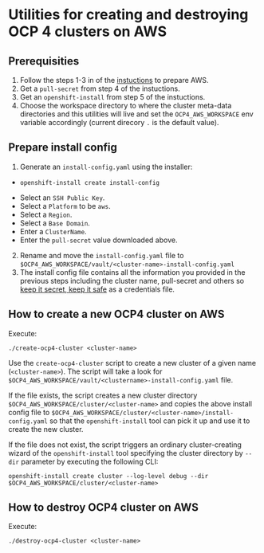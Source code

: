 # Utilities for creating and destroying OCP 4 clusters on AWS

## Prerequisities

1. Follow the steps 1-3 in of the [instuctions](https://cloud.openshift.com/clusters/install) to prepare AWS.
2. Get a `pull-secret` from step 4 of the instuctions.
3. Get an `openshift-install` from step 5 of the instuctions.
4. Choose the workspace directory to where the cluster meta-data directories and this utilities will live and set the `OCP4_AWS_WORKSPACE` env variable accordingly (current direcory `.` is the default value).

## Prepare install config
1. Generate an `install-config.yaml` using the installer:
 * ```
   openshift-install create install-config
   ```
 * Select an `SSH Public Key`.
 * Select a `Platform` to be `aws`.
 * Select a `Region`.
 * Select a `Base Domain`.
 * Enter a `ClusterName`.
 * Enter the `pull-secret` value downloaded above.
  
2. Rename and move the `install-config.yaml` file to `$OCP4_AWS_WORKSPACE/vault/<cluster-name>-install-config.yaml`
3. The install config file contains all the information you provided in the previous steps including the cluster name, pull-secret and others so [keep it secret, keep it safe](https://www.youtube.com/watch?v=iThtELZvfPs) as a credentials file.

## How to create a new OCP4 cluster on AWS

Execute:

```
./create-ocp4-cluster <cluster-name>
```

Use the `create-ocp4-cluster` script to create a new cluster of a given name (`<cluster-name>`). The script will take a look for `$OCP4_AWS_WORKSPACE/vault/<clustername>-install-config.yaml` file.

If the file exists, the script creates a new cluster directory `$OCP4_AWS_WORKSPACE/cluster/<cluster-name>` and copies the above install config file to `$OCP4_AWS_WORKSPACE/cluster/<cluster-name>/install-config.yaml` so that the `openshift-install` tool can pick it up and use it to create the new cluster.

If the file does not exist, the script triggers an ordinary cluster-creating wizard of the `openshift-install` tool specifying the cluster directory by `--dir` parameter by executing the following CLI:

```
openshift-install create cluster --log-level debug --dir $OCP4_AWS_WORKSPACE/cluster/<cluster-name>
```

## How to destroy OCP4 cluster on AWS

Execute:

```
./destroy-ocp4-cluster <cluster-name>
```